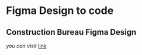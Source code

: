 # Figma Design to code
**Construction Bureau Figma Design**
---
*you can visit* [link](https://nigarhs.github.io/figma-design/)
